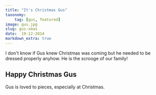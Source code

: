 ```yaml
---
title: "It's Christmas Gus"
taxonomy:
    tag: [gus, featured]
image: gus.jpg
slug: gus-xmas
date:  19-12-2014
markdown_extra: true
---
```


I don't know if Gus knew Christmas was coming but he needed to be dressed properly anyhow. He is the scrooge of our family!

## Happy Christmas Gus

Gus is loved to pieces, especially at Christmas.
